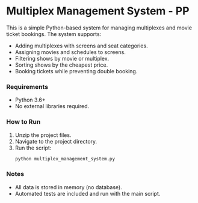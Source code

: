 # Multiplex Management System - PP

This is a simple Python-based system for managing multiplexes and movie ticket bookings. The system supports:

- Adding multiplexes with screens and seat categories.
- Assigning movies and schedules to screens.
- Filtering shows by movie or multiplex.
- Sorting shows by the cheapest price.
- Booking tickets while preventing double booking.

### Requirements
- Python 3.6+
- No external libraries required.

### How to Run
1. Unzip the project files.
2. Navigate to the project directory.
3. Run the script:
   ```bash
   python multiplex_management_system.py
   ```

### Notes
- All data is stored in memory (no database).
- Automated tests are included and run with the main script.
